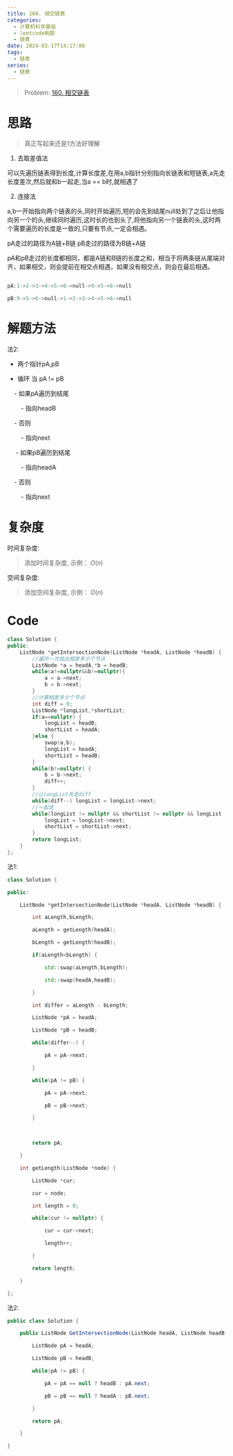```yaml
---
title: 160. 相交链表
categories:
  - 计算机科学基础
  - leetcode刷题
  - 链表
date: 2024-03-17T14:17:00
tags:
  - 链表
series:
  - 链表
---
```

> Problem: [160. 相交链表](https://leetcode.cn/problems/intersection-of-two-linked-lists/description/)

# 思路

>真正写起来还是1方法好理解
  
1. 去取差值法

 可以先遍历链表得到长度,计算长度差,在用a,b指针分别指向长链表和短链表,a先走长度差次,然后就和b一起走,当a == b时,就相遇了

2. 连接法

a,b一开始指向两个链表的头,同时开始遍历,短的会先到结尾null处到了之后让他指向另一个的头,继续同时遍历,这时长的也到头了,将他指向另一个链表的头,这时两个需要遍历的长度是一致的,只要有节点,一定会相遇。

pA走过的路径为A链+B链
pB走过的路径为B链+A链

pA和pB走过的长度都相同，都是A链和B链的长度之和，相当于将两条链从尾端对齐，如果相交，则会提前在相交点相遇，如果没有相交点，则会在最后相遇。  

```C++

pA:1->2->3->4->5->6->null->9->5->6->null

pB:9->5->6->null->1->2->3->4->5->6->null

```

# 解题方法


法2:

- 两个指针pA,pB

- 循环 当 pA != pB

    - 如果pA遍历到结尾

        - 指向headB

    - 否则

        - 指向next    

     - 如果pB遍历到结尾

        - 指向headA

    - 否则

        - 指向next  

  

# 复杂度


时间复杂度:

> 添加时间复杂度, 示例： $O(n)$
  
空间复杂度:

> 添加空间复杂度, 示例： $O(n)$

# Code

```cpp
class Solution {
public:
    ListNode *getIntersectionNode(ListNode *headA, ListNode *headB) {
        //遍历一次找出相差多少个节点
        ListNode *a = headA,*b = headB;
        while(a!=nullptr&&b!=nullptr){
            a = a->next;
            b = b->next;
        }
        //计算相差多少个节点
        int diff = 0;
        ListNode *longList,*shortList;
        if(a==nullptr) {
            longList = headB;
            shortList = headA;
        }else {
            swap(a,b);
            longList = headA;
            shortList = headB;
        }
        while(b!=nullptr) {
            b = b->next;
            diff++;
        }
        //让longList先走diff
        while(diff--) longList = longList->next;
        //一起走
        while(longList != nullptr && shortList != nullptr && longList != shortList) {
            longList = longList->next;
            shortList = shortList->next;
        }
        return longList;
    }
};
```

法1:
```C++
class Solution {

public:

    ListNode *getIntersectionNode(ListNode *headA, ListNode *headB) {

        int aLength,bLength;

        aLength = getLength(headA);

        bLength = getLength(headB);

        if(aLength<bLength) {

            std::swap(aLength,bLength);

            std::swap(headA,headB);

        }

        int differ = aLength - bLength;

        ListNode *pA = headA;

        ListNode *pB = headB;

        while(differ--) {

            pA = pA->next;

        }

        while(pA != pB) {

            pA = pA->next;

            pB = pB->next;

        }

  

        return pA;

    }

    int getLength(ListNode *node) {

        ListNode *cur;

        cur = node;

        int length = 0;

        while(cur != nullptr) {

            cur = cur->next;

            length++;

        }

        return length;

    }

};
```

法2:
```C#
public class Solution {

    public ListNode GetIntersectionNode(ListNode headA, ListNode headB) {

        ListNode pA = headA;

        ListNode pB = headB;

        while(pA != pB) {

            pA = pA == null ? headB : pA.next;

            pB = pB == null ? headA : pB.next;

        }

        return pA;

    }

}

```